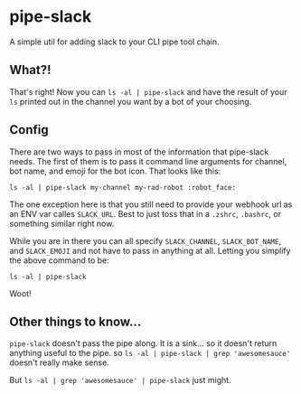 # pipe-slack

A simple util for adding slack to your CLI pipe tool chain.

## What?!

That's right! Now you can `ls -al | pipe-slack` and have the result of your `ls`
printed out in the channel you want by a bot of your choosing.

## Config

There are two ways to pass in most of the information that pipe-slack needs. The
first of them is to pass it command line arguments for channel, bot name, and 
emoji for the bot icon. That looks like this:

```
ls -al | pipe-slack my-channel my-rad-robot :robot_face:
```

The one exception here is that you still need to provide your webhook url as an
ENV var calles `SLACK_URL`. Best to just toss that in a `.zshrc`, `.bashrc`, or 
something similar right now.

While you are in there you can all specify `SLACK_CHANNEL`, `SLACK_BOT_NAME`, and
`SLACK_EMOJI` and not have to pass in anything at all. Letting you simplify the
above command to be:

```
ls -al | pipe-slack
```

Woot!

## Other things to know...

`pipe-slack` doesn't pass the pipe along. It is a sink... so it doesn't return
anything useful to the pipe. so `ls -al | pipe-slack | grep 'awesomesauce'` doesn't
really make sense.

But `ls -al | grep 'awesomesauce' | pipe-slack` just might.